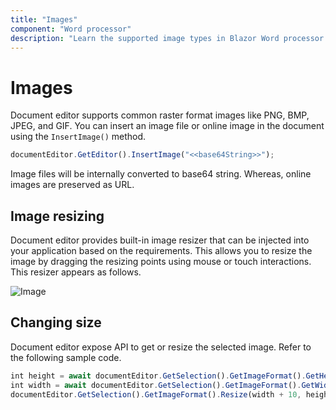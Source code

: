 ```yaml
---
title: "Images"
component: "Word processor"
description: "Learn the supported image types in Blazor Word processor and how to insert, resize, format images."
---
```


# Images

Document editor supports common raster format images like PNG, BMP, JPEG, and GIF. You can insert an image file or online image in the document using the `InsertImage()` method.

```javascript
documentEditor.GetEditor().InsertImage("<<base64String>>");
```

Image files will be internally converted to base64 string. Whereas, online images are preserved as URL.

## Image resizing

Document editor provides built-in image resizer that can be injected into your application based on the requirements. This allows you to resize the image by dragging the resizing points using mouse or touch interactions. This resizer appears as follows.

![Image](images/image.jpeg)

## Changing size

Document editor expose API to get or resize the selected image. Refer to the following sample code.

```javascript
int height = await documentEditor.GetSelection().GetImageFormat().GetHeight();
int width = await documentEditor.GetSelection().GetImageFormat().GetWidth();
documentEditor.GetSelection().GetImageFormat().Resize(width + 10, height + 10);
```
